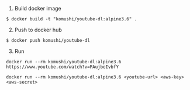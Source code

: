 1. Build docker image

```
$ docker build -t "komushi/youtube-dl:alpine3.6" .
```

2. Push to docker hub
```
$ docker push komushi/youtube-dl
```

3. Run

```
docker run --rm komushi/youtube-dl:alpine3.6 https://www.youtube.com/watch?v=PAujbeIvbfY

docker run --rm komushi/youtube-dl:alpine3.6 <youtube-url> <aws-key> <aws-secret>
```
